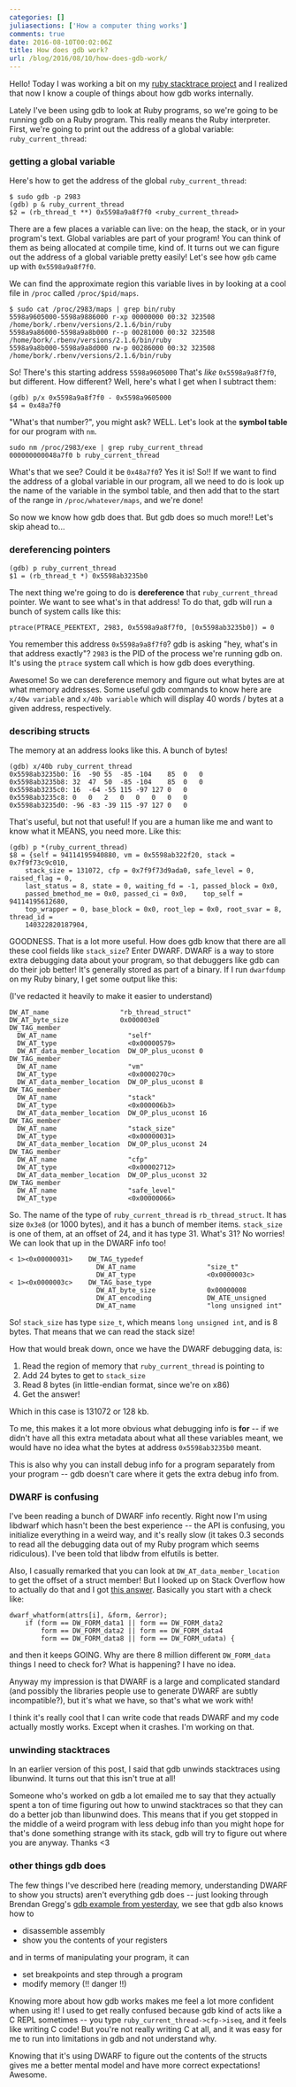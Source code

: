 ```yaml
---
categories: []
juliasections: ['How a computer thing works']
comments: true
date: 2016-08-10T00:02:06Z
title: How does gdb work?
url: /blog/2016/08/10/how-does-gdb-work/
---
```


Hello! Today I was working a bit on my [ruby stacktrace project](http://jvns.ca/blog/2016/06/12/a-weird-system-call-process-vm-readv/) and I realized that now I know a couple of things about how gdb works internally.

Lately I've been using gdb to look at Ruby programs, so we're going to be running gdb on a Ruby program. This really means the Ruby interpreter. First, we're going to print out the address of a global variable: `ruby_current_thread`:


### getting a global variable

Here's how to get the address of the global `ruby_current_thread`:

```
$ sudo gdb -p 2983
(gdb) p & ruby_current_thread
$2 = (rb_thread_t **) 0x5598a9a8f7f0 <ruby_current_thread>
```

There are a few places a variable can live: on the heap, the stack, or in your program's text. Global variables are part of your program! You can think of them as being allocated at compile time, kind of. It turns out we can figure out the address of a global variable pretty easily! Let's see how `gdb` came up with `0x5598a9a8f7f0`.

We can find the approximate region this variable lives in by looking at a cool file in `/proc` called `/proc/$pid/maps`.

```
$ sudo cat /proc/2983/maps | grep bin/ruby
5598a9605000-5598a9886000 r-xp 00000000 00:32 323508                     /home/bork/.rbenv/versions/2.1.6/bin/ruby
5598a9a86000-5598a9a8b000 r--p 00281000 00:32 323508                     /home/bork/.rbenv/versions/2.1.6/bin/ruby
5598a9a8b000-5598a9a8d000 rw-p 00286000 00:32 323508                     /home/bork/.rbenv/versions/2.1.6/bin/ruby
```

So! There's this starting address `5598a9605000` That's *like* `0x5598a9a8f7f0`, but different. How different? Well, here's what I get when I subtract them:

```
(gdb) p/x 0x5598a9a8f7f0 - 0x5598a9605000
$4 = 0x48a7f0
```

"What's that number?", you might ask? WELL. Let's look at the **symbol table** for our program with `nm`.

```
sudo nm /proc/2983/exe | grep ruby_current_thread
000000000048a7f0 b ruby_current_thread
```

What's that we see? Could it be `0x48a7f0`? Yes it is! So!! If we want to find the address of a global variable in our program, all we need to do is look up the name of the variable in the symbol table, and then add that to the start of the range in `/proc/whatever/maps`, and we're done!

So now we know how gdb does that. But gdb does so much more!! Let's skip ahead to...

### dereferencing pointers

```
(gdb) p ruby_current_thread
$1 = (rb_thread_t *) 0x5598ab3235b0
```

The next thing we're going to do is **dereference** that `ruby_current_thread` pointer. We want to see what's in that address! To do that, gdb will run a bunch of system calls like this:

```
ptrace(PTRACE_PEEKTEXT, 2983, 0x5598a9a8f7f0, [0x5598ab3235b0]) = 0
```

You remember this address `0x5598a9a8f7f0`? gdb is asking "hey, what's in that address exactly"? `2983` is the PID of the process we're running gdb on. It's using the `ptrace` system call which is how gdb does everything.

Awesome! So we can dereference memory and figure out what bytes are at what memory addresses. Some useful gdb commands to know here are `x/40w variable` and `x/40b variable` which will display 40 words / bytes at a given address, respectively.

### describing structs

The memory at an address looks like this. A bunch of bytes!

```
(gdb) x/40b ruby_current_thread
0x5598ab3235b0:	16	-90	55	-85	-104	85	0	0
0x5598ab3235b8:	32	47	50	-85	-104	85	0	0
0x5598ab3235c0:	16	-64	-55	115	-97	127	0	0
0x5598ab3235c8:	0	0	2	0	0	0	0	0
0x5598ab3235d0:	-96	-83	-39	115	-97	127	0	0
```

That's useful, but not that useful! If you are a human like me and want to know what it MEANS, you need more. Like this:

```
(gdb) p *(ruby_current_thread)
$8 = {self = 94114195940880, vm = 0x5598ab322f20, stack = 0x7f9f73c9c010,
	stack_size = 131072, cfp = 0x7f9f73d9ada0, safe_level = 0,    raised_flag = 0,
	last_status = 8, state = 0, waiting_fd = -1, passed_block = 0x0,
	passed_bmethod_me = 0x0, passed_ci = 0x0,    top_self = 94114195612680,
	top_wrapper = 0, base_block = 0x0, root_lep = 0x0, root_svar = 8, thread_id =
	140322820187904,
```

GOODNESS. That is a lot more useful. How does gdb know that there are all these cool fields like `stack_size`? Enter DWARF. DWARF is a way to store extra debugging data about your program, so that debuggers like gdb can do their job better! It's generally stored as part of a binary. If I run `dwarfdump` on my Ruby binary, I get some output like this:

(I've redacted it heavily to make it easier to understand)

```
DW_AT_name                  "rb_thread_struct"
DW_AT_byte_size             0x000003e8
DW_TAG_member
  DW_AT_name                  "self"
  DW_AT_type                  <0x00000579>
  DW_AT_data_member_location  DW_OP_plus_uconst 0
DW_TAG_member
  DW_AT_name                  "vm"
  DW_AT_type                  <0x0000270c>
  DW_AT_data_member_location  DW_OP_plus_uconst 8
DW_TAG_member
  DW_AT_name                  "stack"
  DW_AT_type                  <0x000006b3>
  DW_AT_data_member_location  DW_OP_plus_uconst 16
DW_TAG_member
  DW_AT_name                  "stack_size"
  DW_AT_type                  <0x00000031>
  DW_AT_data_member_location  DW_OP_plus_uconst 24
DW_TAG_member
  DW_AT_name                  "cfp"
  DW_AT_type                  <0x00002712>
  DW_AT_data_member_location  DW_OP_plus_uconst 32
DW_TAG_member
  DW_AT_name                  "safe_level"
  DW_AT_type                  <0x00000066>
```

So. The name of the type of `ruby_current_thread` is `rb_thread_struct`. It has size `0x3e8` (or 1000 bytes), and it has a bunch of member items. `stack_size` is one of them, at an offset of 24, and it has type 31. What's 31? No worries! We can look that up in the DWARF info too!

```
< 1><0x00000031>    DW_TAG_typedef
                      DW_AT_name                  "size_t"
                      DW_AT_type                  <0x0000003c>
< 1><0x0000003c>    DW_TAG_base_type
                      DW_AT_byte_size             0x00000008
                      DW_AT_encoding              DW_ATE_unsigned
                      DW_AT_name                  "long unsigned int"

```

So! `stack_size` has type `size_t`, which means `long unsigned int`, and is 8 bytes. That means that we can read the stack size!

How that would break down, once we have the DWARF debugging data, is:

1. Read the region of memory that `ruby_current_thread` is pointing to
1. Add 24 bytes to get to `stack_size`
1. Read 8 bytes (in little-endian format, since we're on x86)
1. Get the answer!

 Which in this case is 131072 or 128 kb.

To me, this makes it a lot more obvious what debugging info is **for** -- if we didn't have all this extra metadata about what all these variables meant, we would have no idea what the bytes at address `0x5598ab3235b0` meant.

This is also why you can install debug info for a program separately from your program -- gdb doesn't care where it gets the extra debug info from.

### DWARF is confusing

I've been reading a bunch of DWARF info recently. Right now I'm using libdwarf which hasn't been the best experience -- the API is confusing, you initialize everything in a weird way, and it's really slow (it takes 0.3 seconds to read all the debugging data out of my Ruby program which seems ridiculous). I've been told that libdw from elfutils is better.

Also, I casually remarked that you can look at `DW_AT_data_member_location` to get the offset of a struct member! But I looked up on Stack Overflow how to actually do that and I got [this answer](http://stackoverflow.com/questions/25047329/how-to-get-struct-member-offset-from-dwarf-info). Basically you start with a check like:

```
dwarf_whatform(attrs[i], &form, &error);
    if (form == DW_FORM_data1 || form == DW_FORM_data2
        form == DW_FORM_data2 || form == DW_FORM_data4
        form == DW_FORM_data8 || form == DW_FORM_udata) {
```

and then it keeps GOING. Why are there 8 million different `DW_FORM_data` things I need to check for? What is happening? I have no idea.

Anyway my impression is that DWARF is a large and complicated standard (and possibly the libraries people use to generate DWARF are subtly incompatible?), but it's what we have, so that's what we work with!

I think it's really cool that I can write code that reads DWARF and my code actually mostly works. Except when it crashes. I'm working on that.

### unwinding stacktraces

In an earlier version of this post, I said that gdb unwinds stacktraces using
libunwind. It turns out that this isn't true at all!

Someone who's worked on gdb a lot emailed me to say that they actually spent a
ton of time figuring out how to unwind stacktraces so that they can do a
better job than libunwind does. This means that if you get stopped in the
middle of a weird program with less debug info than you might hope for that's
done something strange with its stack, gdb will try to figure out where you
are anyway. Thanks <3

### other things gdb does

The few things I've described here (reading memory, understanding DWARF to show you structs) aren't everything gdb does -- just looking through Brendan Gregg's [gdb example from yesterday](http://www.brendangregg.com/blog/2016-08-09/gdb-example-ncurses.html), we see that gdb also knows how to

* disassemble assembly
* show you the contents of your registers

and in terms of manipulating your program, it can

* set breakpoints and step through a program
* modify memory (!! danger !!)

Knowing more about how gdb works makes me feel a lot more confident when using
it! I used to get really confused because gdb kind of acts like a C REPL
sometimes -- you type `ruby_current_thread->cfp->iseq`, and it feels like
writing C code! But you're not really writing C at all, and it was easy for
me to run into limitations in gdb and not understand why.

Knowing that it's using DWARF to figure out the contents of the structs gives me a better mental model and have more correct expectations! Awesome.
